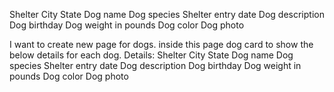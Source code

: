Shelter
City
State
Dog name
Dog species
Shelter entry date
Dog description
Dog birthday
Dog weight in pounds
Dog color
Dog photo


I want to create new page for dogs. inside this page dog card to show the below details for each dog.
Details:
Shelter
City
State
Dog name
Dog species
Shelter entry date
Dog description
Dog birthday
Dog weight in pounds
Dog color
Dog photo